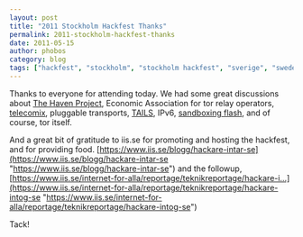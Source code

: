 ```yaml
---
layout: post
title: "2011 Stockholm Hackfest Thanks"
permalink: 2011-stockholm-hackfest-thanks
date: 2011-05-15
author: phobos
category: blog
tags: ["hackfest", "stockholm", "stockholm hackfest", "sverige", "sweden"]
---
```


Thanks to everyone for attending today. We had some great discussions about [The Haven Project](http://www.haven-project.org/), Economic Association for tor relay operators, [telecomix](http://www.telecomix.org/), pluggable transports, [TAILS](http://tails.boum.org/), IPv6, [sandboxing flash](http://romab.se/), and of course, tor itself.

And a great bit of gratitude to iis.se for promoting and hosting the hackfest, and for providing food. [https://www.iis.se/blogg/hackare-intar-se](https://www.iis.se/blogg/hackare-intar-se "https://www.iis.se/blogg/hackare-intar-se") and the followup, [https://www.iis.se/internet-for-alla/reportage/teknikreportage/hackare-i...](https://www.iis.se/internet-for-alla/reportage/teknikreportage/hackare-intog-se "https://www.iis.se/internet-for-alla/reportage/teknikreportage/hackare-intog-se")

Tack!

